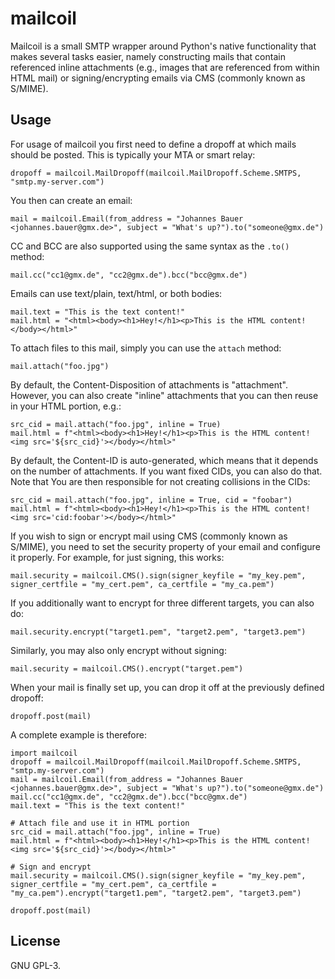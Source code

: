 # mailcoil
Mailcoil is a small SMTP wrapper around Python's native functionality that
makes several tasks easier, namely constructing mails that contain referenced
inline attachments (e.g., images that are referenced from within HTML mail) or
signing/encrypting emails via CMS (commonly known as S/MIME).

## Usage
For usage of mailcoil you first need to define a dropoff at which mails should
be posted. This is typically your MTA or smart relay:

```python3
dropoff = mailcoil.MailDropoff(mailcoil.MailDropoff.Scheme.SMTPS, "smtp.my-server.com")
```

You then can create an email:

```python3
mail = mailcoil.Email(from_address = "Johannes Bauer <johannes.bauer@gmx.de>", subject = "What's up?").to("someone@gmx.de")
```

CC and BCC are also supported using the same syntax as the `.to()` method:

```python3
mail.cc("cc1@gmx.de", "cc2@gmx.de").bcc("bcc@gmx.de")
```

Emails can use text/plain, text/html, or both bodies:

```python3
mail.text = "This is the text content!"
mail.html = "<html><body><h1>Hey!</h1><p>This is the HTML content!</body></html>"
```

To attach files to this mail, simply you can use the `attach` method:

```python3
mail.attach("foo.jpg")
```

By default, the Content-Disposition of attachments is "attachment". However,
you can also create "inline" attachments that you can then reuse in your HTML
portion, e.g.:

```python3
src_cid = mail.attach("foo.jpg", inline = True)
mail.html = f"<html><body><h1>Hey!</h1><p>This is the HTML content!<img src='${src_cid}'></body></html>"
```

By default, the Content-ID is auto-generated, which means that it depends on
the number of attachments. If you want fixed CIDs, you can also do that. Note
that You are then responsible for not creating collisions in the CIDs:

```python3
src_cid = mail.attach("foo.jpg", inline = True, cid = "foobar")
mail.html = f"<html><body><h1>Hey!</h1><p>This is the HTML content!<img src='cid:foobar'></body></html>"
```

If you wish to sign or encrypt mail using CMS (commonly known as S/MIME), you
need to set the security property of your email and configure it properly. For
example, for just signing, this works:

```python3
mail.security = mailcoil.CMS().sign(signer_keyfile = "my_key.pem", signer_certfile = "my_cert.pem", ca_certfile = "my_ca.pem")
```

If you additionally want to encrypt for three different targets, you can also
do:

```python3
mail.security.encrypt("target1.pem", "target2.pem", "target3.pem")
```

Similarly, you may also only encrypt without signing:

```python3
mail.security = mailcoil.CMS().encrypt("target.pem")
```

When your mail is finally set up, you can drop it off at the previously defined
dropoff:

```python3
dropoff.post(mail)
```

A complete example is therefore:

```python3
import mailcoil
dropoff = mailcoil.MailDropoff(mailcoil.MailDropoff.Scheme.SMTPS, "smtp.my-server.com")
mail = mailcoil.Email(from_address = "Johannes Bauer <johannes.bauer@gmx.de>", subject = "What's up?").to("someone@gmx.de")
mail.cc("cc1@gmx.de", "cc2@gmx.de").bcc("bcc@gmx.de")
mail.text = "This is the text content!"

# Attach file and use it in HTML portion
src_cid = mail.attach("foo.jpg", inline = True)
mail.html = f"<html><body><h1>Hey!</h1><p>This is the HTML content!<img src='${src_cid}'></body></html>"

# Sign and encrypt
mail.security = mailcoil.CMS().sign(signer_keyfile = "my_key.pem", signer_certfile = "my_cert.pem", ca_certfile = "my_ca.pem").encrypt("target1.pem", "target2.pem", "target3.pem")

dropoff.post(mail)
```

## License
GNU GPL-3.
